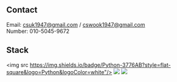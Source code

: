 ## Contact
Email: csuk1947@gmail.com / cswook1947@gmail.com<br>
Number: 010-5045-9672

## Stack
<img src https://img.shields.io/badge/Python-3776AB?style=flat-square&logo=Python&logoColor=white"/> <img src="https://img.shields.io/badge/django-092E20?style=for-the-badge&logo=django&logoColor=white">
<img src="https://img.shields.io/badge/Docker-2496ED?style=for-the-badge&logo=Docker&logoColor=white">

